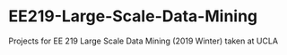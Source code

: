 # EE219-Large-Scale-Data-Mining
Projects for EE 219 Large Scale Data Mining (2019 Winter) taken at UCLA
